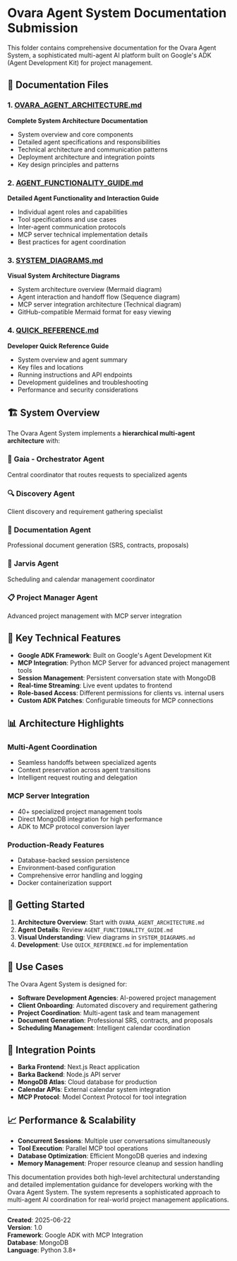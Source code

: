 # Ovara Agent System Documentation Submission

This folder contains comprehensive documentation for the Ovara Agent System, a sophisticated multi-agent AI platform built on Google's ADK (Agent Development Kit) for project management.

## 📁 Documentation Files

### 1. [OVARA_AGENT_ARCHITECTURE.md](./OVARA_AGENT_ARCHITECTURE.md)
**Complete System Architecture Documentation**
- System overview and core components
- Detailed agent specifications and responsibilities
- Technical architecture and communication patterns
- Deployment architecture and integration points
- Key design principles and patterns

### 2. [AGENT_FUNCTIONALITY_GUIDE.md](./AGENT_FUNCTIONALITY_GUIDE.md)
**Detailed Agent Functionality and Interaction Guide**
- Individual agent roles and capabilities
- Tool specifications and use cases
- Inter-agent communication protocols
- MCP server technical implementation details
- Best practices for agent coordination

### 3. [SYSTEM_DIAGRAMS.md](./SYSTEM_DIAGRAMS.md)
**Visual System Architecture Diagrams**
- System architecture overview (Mermaid diagram)
- Agent interaction and handoff flow (Sequence diagram)
- MCP server integration architecture (Technical diagram)
- GitHub-compatible Mermaid format for easy viewing

### 4. [QUICK_REFERENCE.md](./QUICK_REFERENCE.md)
**Developer Quick Reference Guide**
- System overview and agent summary
- Key files and locations
- Running instructions and API endpoints
- Development guidelines and troubleshooting
- Performance and security considerations

## 🏗️ System Overview

The Ovara Agent System implements a **hierarchical multi-agent architecture** with:

### 🎯 **Gaia - Orchestrator Agent**
Central coordinator that routes requests to specialized agents

### 🔍 **Discovery Agent**
Client discovery and requirement gathering specialist

### 📄 **Documentation Agent**
Professional document generation (SRS, contracts, proposals)

### 📅 **Jarvis Agent**
Scheduling and calendar management coordinator

### 📋 **Project Manager Agent**
Advanced project management with MCP server integration

## 🔧 Key Technical Features

- **Google ADK Framework**: Built on Google's Agent Development Kit
- **MCP Integration**: Python MCP Server for advanced project management tools
- **Session Management**: Persistent conversation state with MongoDB
- **Real-time Streaming**: Live event updates to frontend
- **Role-based Access**: Different permissions for clients vs. internal users
- **Custom ADK Patches**: Configurable timeouts for MCP connections

## 📊 Architecture Highlights

### Multi-Agent Coordination
- Seamless handoffs between specialized agents
- Context preservation across agent transitions
- Intelligent request routing and delegation

### MCP Server Integration
- 40+ specialized project management tools
- Direct MongoDB integration for high performance
- ADK to MCP protocol conversion layer

### Production-Ready Features
- Database-backed session persistence
- Environment-based configuration
- Comprehensive error handling and logging
- Docker containerization support

## 🚀 Getting Started

1. **Architecture Overview**: Start with `OVARA_AGENT_ARCHITECTURE.md`
2. **Agent Details**: Review `AGENT_FUNCTIONALITY_GUIDE.md`
3. **Visual Understanding**: View diagrams in `SYSTEM_DIAGRAMS.md`
4. **Development**: Use `QUICK_REFERENCE.md` for implementation

## 🎯 Use Cases

The Ovara Agent System is designed for:
- **Software Development Agencies**: AI-powered project management
- **Client Onboarding**: Automated discovery and requirement gathering
- **Project Coordination**: Multi-agent task and team management
- **Document Generation**: Professional SRS, contracts, and proposals
- **Scheduling Management**: Intelligent calendar coordination

## 🔗 Integration Points

- **Barka Frontend**: Next.js React application
- **Barka Backend**: Node.js API server
- **MongoDB Atlas**: Cloud database for production
- **Calendar APIs**: External calendar system integration
- **MCP Protocol**: Model Context Protocol for tool integration

## 📈 Performance & Scalability

- **Concurrent Sessions**: Multiple user conversations simultaneously
- **Tool Execution**: Parallel MCP tool operations
- **Database Optimization**: Efficient MongoDB queries and indexing
- **Memory Management**: Proper resource cleanup and session handling

This documentation provides both high-level architectural understanding and detailed implementation guidance for developers working with the Ovara Agent System. The system represents a sophisticated approach to multi-agent AI coordination for real-world project management applications.

---

**Created**: 2025-06-22  
**Version**: 1.0  
**Framework**: Google ADK with MCP Integration  
**Database**: MongoDB  
**Language**: Python 3.8+
